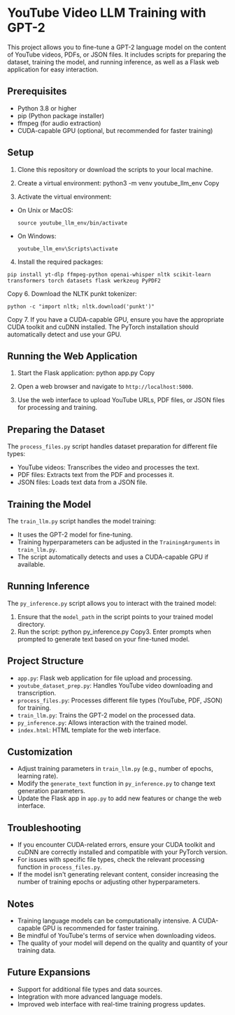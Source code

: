 # YouTube Video LLM Training with GPT-2

This project allows you to fine-tune a GPT-2 language model on the content of YouTube videos, PDFs, or JSON files. It includes scripts for preparing the dataset, training the model, and running inference, as well as a Flask web application for easy interaction.

## Prerequisites

- Python 3.8 or higher
- pip (Python package installer)
- ffmpeg (for audio extraction)
- CUDA-capable GPU (optional, but recommended for faster training)

## Setup

1. Clone this repository or download the scripts to your local machine.

2. Create a virtual environment:
python3 -m venv youtube_llm_env
Copy
3. Activate the virtual environment:
- On Unix or MacOS:
  ```
  source youtube_llm_env/bin/activate
  ```
- On Windows:
  ```
  youtube_llm_env\Scripts\activate
  ```

4. Install the required packages:
```
pip install yt-dlp ffmpeg-python openai-whisper nltk scikit-learn transformers torch datasets flask werkzeug PyPDF2
```
Copy
6. Download the NLTK punkt tokenizer:
```
python -c "import nltk; nltk.download('punkt')"
```
Copy
7. If you have a CUDA-capable GPU, ensure you have the appropriate CUDA toolkit and cuDNN installed. The PyTorch installation should automatically detect and use your GPU.

## Running the Web Application

1. Start the Flask application:
python app.py
Copy
2. Open a web browser and navigate to `http://localhost:5000`.

3. Use the web interface to upload YouTube URLs, PDF files, or JSON files for processing and training.

## Preparing the Dataset

The `process_files.py` script handles dataset preparation for different file types:

- YouTube videos: Transcribes the video and processes the text.
- PDF files: Extracts text from the PDF and processes it.
- JSON files: Loads text data from a JSON file.

## Training the Model

The `train_llm.py` script handles the model training:

- It uses the GPT-2 model for fine-tuning.
- Training hyperparameters can be adjusted in the `TrainingArguments` in `train_llm.py`.
- The script automatically detects and uses a CUDA-capable GPU if available.

## Running Inference

The `py_inference.py` script allows you to interact with the trained model:

1. Ensure that the `model_path` in the script points to your trained model directory.
2. Run the script:
python py_inference.py
Copy3. Enter prompts when prompted to generate text based on your fine-tuned model.

## Project Structure

- `app.py`: Flask web application for file upload and processing.
- `youtube_dataset_prep.py`: Handles YouTube video downloading and transcription.
- `process_files.py`: Processes different file types (YouTube, PDF, JSON) for training.
- `train_llm.py`: Trains the GPT-2 model on the processed data.
- `py_inference.py`: Allows interaction with the trained model.
- `index.html`: HTML template for the web interface.

## Customization

- Adjust training parameters in `train_llm.py` (e.g., number of epochs, learning rate).
- Modify the `generate_text` function in `py_inference.py` to change text generation parameters.
- Update the Flask app in `app.py` to add new features or change the web interface.

## Troubleshooting

- If you encounter CUDA-related errors, ensure your CUDA toolkit and cuDNN are correctly installed and compatible with your PyTorch version.
- For issues with specific file types, check the relevant processing function in `process_files.py`.
- If the model isn't generating relevant content, consider increasing the number of training epochs or adjusting other hyperparameters.

## Notes

- Training language models can be computationally intensive. A CUDA-capable GPU is recommended for faster training.
- Be mindful of YouTube's terms of service when downloading videos.
- The quality of your model will depend on the quality and quantity of your training data.

## Future Expansions

- Support for additional file types and data sources.
- Integration with more advanced language models.
- Improved web interface with real-time training progress updates.
